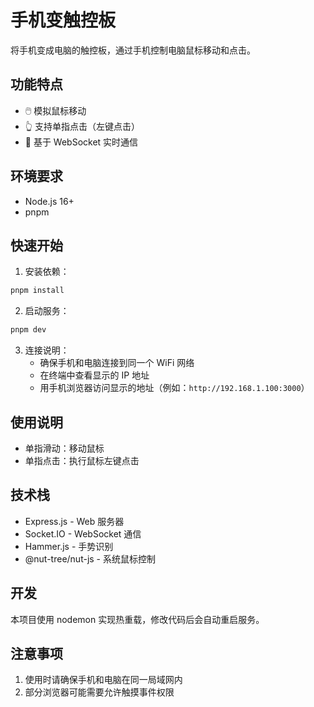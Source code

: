 # 手机变触控板

将手机变成电脑的触控板，通过手机控制电脑鼠标移动和点击。

## 功能特点

- 🖱️ 模拟鼠标移动
- 👆 支持单指点击（左键点击）
- 🔗 基于 WebSocket 实时通信

## 环境要求

- Node.js 16+
- pnpm

## 快速开始

1. 安装依赖：

```bash
pnpm install
```

2. 启动服务：

```bash
pnpm dev
```

3. 连接说明：
   - 确保手机和电脑连接到同一个 WiFi 网络
   - 在终端中查看显示的 IP 地址
   - 用手机浏览器访问显示的地址（例如：`http://192.168.1.100:3000`）

## 使用说明

- 单指滑动：移动鼠标
- 单指点击：执行鼠标左键点击

## 技术栈

- Express.js - Web 服务器
- Socket.IO - WebSocket 通信
- Hammer.js - 手势识别
- @nut-tree/nut-js - 系统鼠标控制

## 开发

本项目使用 nodemon 实现热重载，修改代码后会自动重启服务。

## 注意事项

1. 使用时请确保手机和电脑在同一局域网内
2. 部分浏览器可能需要允许触摸事件权限
